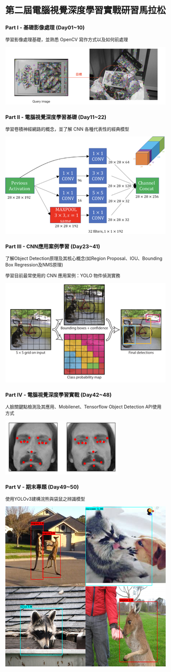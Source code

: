# 第二屆電腦視覺深度學習實戰研習馬拉松

### Part I - 基礎影像處理 (Day01~10)

學習影像處理基礎，並熟悉 OpenCV 寫作方式以及如何前處理

![image](https://github.com/sfwang20/2nd-DL-CVMarathon/blob/master/img/feautre_match.png)

### Part II - 電腦視覺深度學習基礎 (Day11~22)

學習卷積神經網路的概念，並了解 CNN 各種代表性的經典模型

![image](https://github.com/sfwang20/2nd-DL-CVMarathon/blob/master/img/InceptionV1.png)

### Part III - CNN應用案例學習 (Day23~41)

了解Object Detection原理及其核心概念(如Region Proposal、IOU、Bounding Box Regression及NMS原理)

學習目前最常使用的 CNN 應用案例：YOLO 物件偵測實務

![image](https://github.com/sfwang20/2nd-DL-CVMarathon/blob/master/img/yoloV1.png)

### Part IV - 電腦視覺深度學習實戰 (Day42~48)

人臉關鍵點檢測及其應用、Mobilenet、Tensorflow Object Detection API使用方式

![image](https://github.com/sfwang20/2nd-DL-CVMarathon/blob/master/img/face.png)

### Part V - 期末專題 (Day49~50)

使用YOLOv3建構浣熊與袋鼠之辨識模型

![image](https://github.com/sfwang20/2nd-DL-CVMarathon/blob/master/img/detect_result.png)
